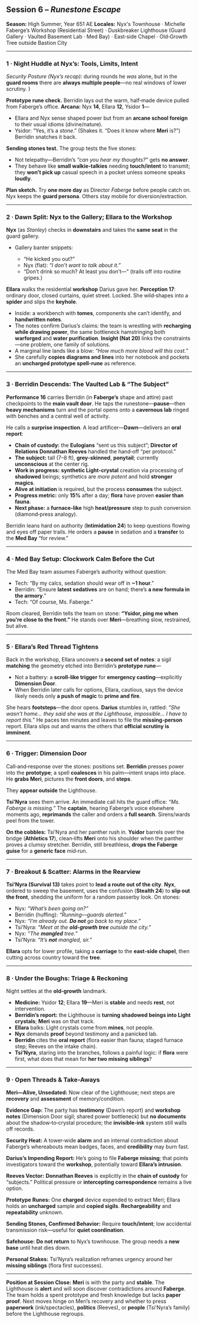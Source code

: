 ## Session 6 – *Runestone Escape*

**Season:** High Summer, Year 651 AE
**Locales:** Nyx's Townhouse · Michelle Faberge’s Workshop (Residential Street) · Duskbreaker Lighthouse (Guard Gallery · Vaulted Basement Lab · Med Bay) · East‑side Chapel · Old‑Growth Tree outside Bastion City

---

### 1 · Night Huddle at Nyx’s: Tools, Limits, Intent

*Security Posture (Nyx’s recap):* during rounds he *was* alone, but in the **guard rooms** there are **always multiple people**—no real windows of lower scrutiny. 

**Prototype rune check.** Berridin lays out the warm, half‑made device pulled from Faberge’s office. **Arcana:** Nyx **14**, Ellara **12**, Ysidor **1**—

* Ellara and Nyx sense shaped power but from an **arcane school foreign** to their usual idioms (divine/nature).
* Ysidor: “Yes, it’s a *stone*.” (Shakes it. “Does it know where **Meri** is?”) Berridin snatches it back.

**Sending stones test.** The group tests the five stones:

* Not telepathy—Berridin’s *“can you hear my thoughts?”* gets **no answer**.
* They behave like **small walkie‑talkies** needing **touch/intent** to transmit; they **won’t pick up** casual speech in a pocket unless someone speaks **loudly**.

**Plan sketch.** Try **one more day** as Director *Faberge* before people catch on. Nyx keeps the **guard persona**. Others stay mobile for diversion/extraction.

---

### 2 · Dawn Split: Nyx to the Gallery; Ellara to the Workshop

**Nyx** (as *Stanley*) checks in **downstairs** and takes the **same seat** in the guard gallery.

* Gallery banter snippets:

  * “He kicked you out?”
  * Nyx (flat): *“I don’t want to talk about it.”*
  * “Don’t drink so much? At least you don’t—” (trails off into routine gripes.)

**Ellara** walks the residential **workshop** Darius gave her. **Perception 17**: ordinary door, closed curtains, quiet street. Locked. She wild‑shapes into a **spider** and slips the **keyhole**.

* Inside: a workbench with **tomes**, components she can’t identify, and **handwritten notes**.
* The notes confirm Darius’s claims: the team is wrestling with **recharging while drawing power**, the same bottleneck hamstringing both **warforged** and **water purification**. **Insight (Nat 20)** links the constraints—one problem, one family of solutions.
* A marginal line lands like a blow: *“How much more blood will this cost.”*
* She carefully **copies diagrams and lines** into her notebook and pockets an **uncharged prototype spell‑rune** as reference.

---

### 3 · Berridin Descends: The Vaulted Lab & “The Subject”

**Performance 16** carries Berridin (in **Faberge’s** shape and attire) past checkpoints to the **main vault door**. He taps the runestone—**pause**—then **heavy mechanisms** turn and the portal opens onto a **cavernous lab** ringed with benches and a central well of activity.

He calls a **surprise inspection**. A lead artificer—**Dawn**—delivers an **oral report**:

* **Chain of custody:** the **Eulogians** “sent us this subject”; **Director of Relations Donnathan Reeves** handled the hand‑off “per protocol.”
* **The subject:** tall (7–8 ft), **grey‑skinned**, **ponytail**; currently **unconscious** at the center rig.
* **Work in progress:** **synthetic Light‑crystal** creation via processing of **shadowed** beings; synthetics are *more potent* and hold **stronger magics**.
* **Alive at initiation** is required, but the process **consumes** the subject.
* **Progress metric:** only **15%** after a day; **flora** have proven **easier than fauna**.
* **Next phase:** a **furnace‑like** high **heat/pressure** step to push conversion (diamond‑press analogy).

Berridin leans hard on authority (**Intimidation 24**) to keep questions flowing and eyes off paper trails. He orders a **pause** in sedation and a **transfer** to the **Med Bay** “for review.”

---

### 4 · Med Bay Setup: Clockwork Calm Before the Cut

The Med Bay team assumes Faberge’s authority without question:

* Tech: “By my calcs, sedation should wear off in **\~1 hour**.”
* Berridin: “Ensure **latest sedatives** are on hand; there’s **a new formula in the armory**.”
* Tech: “Of course, Ms. Faberge.”

Room cleared, Berridin tells the team on stone: **“Ysidor, ping me when you’re close to the front.”** He stands over **Meri**—breathing slow, restrained, but alive.

---

### 5 · Ellara’s Red Thread Tightens

Back in the workshop, Ellara uncovers a **second set of notes**: a sigil **matching** the geometry etched into Berridin’s **prototype rune**—

* Not a battery: a **scroll‑like trigger** for **emergency casting**—explicitly **Dimension Door**.
* When Berridin later calls for options, Ellara, cautious, says the device likely needs only **a push of magic** to **prime and fire**.

She hears **footsteps**—the door opens. **Darius** stumbles in, rattled: *“She wasn’t home… they said she was at the Lighthouse, impossible… I have to report this.”* He paces ten minutes and leaves to file the **missing‑person** report. Ellara slips out and warns the others that **official scrutiny is imminent**.

---

### 6 · Trigger: Dimension Door

Call‑and‑response over the stones: positions set. **Berridin** presses power into the **prototype**; a spell **coalesces** in his palm—intent snaps into place. He **grabs Meri**, pictures the **front doors**, and **steps**.

They **appear outside** the Lighthouse.

**Tsi’Nyra** sees them arrive. An immediate call hits the guard office: *“Ms. Faberge is missing.”* The **captain**, hearing Faberge’s voice elsewhere moments ago, **reprimands** the caller and orders a **full search**. Sirens/wards peel from the tower.

**On the cobbles:** Tsi’Nyra and her panther rush in. **Ysidor** barrels over the bridge (**Athletics 17**), clean‑lifts **Meri** onto his shoulder when the panther proves a clumsy stretcher. Berridin, still breathless, **drops the Faberge guise** for a **generic face** mid‑run.

---

### 7 · Breakout & Scatter: Alarms in the Rearview

**Tsi’Nyra (Survival 13)** takes point to **lead a route out of the city**.
**Nyx**, ordered to sweep the basement, uses the confusion (**Stealth 24**) to **slip out the front**, shedding the uniform for a random passerby look. On stones:

* Nyx: *“What’s been going on?”*
* Berridin (huffing): *“Running—guards alerted.”*
* Nyx: *“I’m already out. **Do not** go back to my place.”*
* Tsi’Nyra: *“Meet at the **old‑growth tree** outside the city.”*
* Nyx: *“The **mangled** tree.”*
* Tsi’Nyra: *“It’s **not** mangled, sir.”*

**Ellara** opts for lower profile, taking a **carriage** to the **east‑side chapel**, then cutting across country toward the **tree**.

---

### 8 · Under the Boughs: Triage & Reckoning

Night settles at the **old‑growth** landmark.

* **Medicine:** Ysidor **12**; Ellara **19**—Meri is **stable** and needs **rest**, not intervention.
* **Berridin’s report:** the Lighthouse is **turning shadowed beings into Light crystals**; **Meri** was on that track.
* **Ellara** balks: Light crystals come from **mines**, not people.
* **Nyx** demands **proof** beyond testimony and a panicked lab.
* **Berridin** cites the **oral report** (flora easier than fauna; staged furnace step; Reeves on the intake chain).
* **Tsi’Nyra**, staring into the branches, follows a painful logic: if **flora** were first, what does that mean for **her two missing siblings**?

---

### 9 · Open Threads & Take‑Aways

**Meri—Alive, Unsedated:** Now clear of the Lighthouse; next steps are **recovery** and **assessment** of memory/condition.

**Evidence Gap:** The party has **testimony** (Dawn’s report) and **workshop notes** (Dimension Door sigil; shared power bottleneck) but **no documents** about the shadow‑to‑crystal procedure; the **invisible‑ink** system still walls off records.

**Security Heat:** A tower‑wide **alarm** and an internal contradiction about Faberge’s whereabouts mean badges, faces, and **credibility** may burn fast.

**Darius’s Impending Report:** He’s going to file **Faberge missing**; that points investigators toward the **workshop**, potentially toward **Ellara’s intrusion**.

**Reeves Vector:** **Donnathan Reeves** is explicitly in the **chain of custody** for “subjects.” Political pressure or **intercepting correspondence** remains a live option.

**Prototype Runes:** One **charged** device expended to extract Meri; Ellara holds an **uncharged** sample and **copied sigils**. **Rechargeability** and **repeatability** unknown.

**Sending Stones, Confirmed Behavior:** Require **touch/intent**; low accidental transmission risk—useful for **quiet coordination**.

**Safehouse:** **Do not return** to Nyx’s townhouse. The group needs a **new base** until heat dies down.

**Personal Stakes:** Tsi’Nyra’s realization reframes urgency around her **missing siblings** (flora first successes).

---

**Position at Session Close:** **Meri** is with the party and **stable**. The Lighthouse is **alert** and will soon discover contradictions around **Faberge**. The team holds a spent prototype and fresh knowledge but lacks **paper proof**. Next moves hinge on Meri’s recovery and whether to press **paperwork** (ink/spectacles), **politics** (Reeves), or **people** (Tsi’Nyra’s family) before the Lighthouse regroups.
